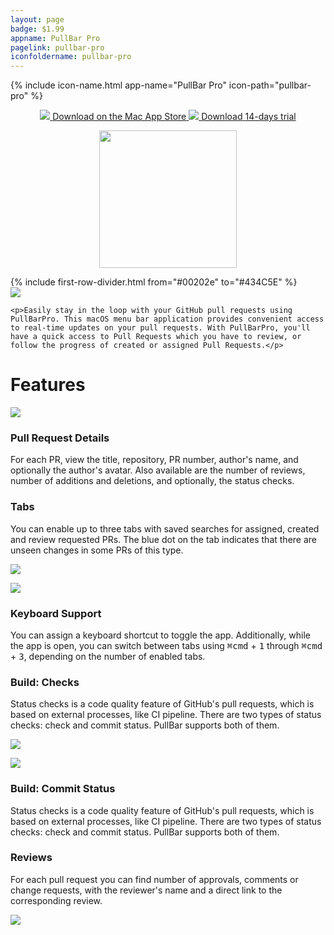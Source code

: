 ```yaml
---
layout: page
badge: $1.99
appname: PullBar Pro
pagelink: pullbar-pro
iconfoldername: pullbar-pro
---
```

<div class="row first-row">

{% include icon-name.html app-name="PullBar Pro" icon-path="pullbar-pro" %}

<p align="center">
  <a class="appstore-badge" href="https://apps.apple.com/us/app/pullbarpro/id6462591649?mt=12&amp;itsct=apps_box_badge&amp;itscg=30200">
    <img class="appstore-badge__icon" src="{{ site.url | append: site.baseurl}}/assets/img/badges/apple.svg">
    <span class="appstore-badge__text">Download on the</span>
    <span class="appstore-badge__storename">Mac App Store</span>
  </a>
  <a class="appstore-badge" href="https://github.com/menubar-apps/PullBarPro/releases/download/trial.1.8/PullBarPro.1.8.trial.dmg">
    <img class="appstore-badge__icon" src="{{ site.url | append: site.baseurl}}/assets/img/badges/github.svg">
    <span class="appstore-badge__text">Download</span>
    <span class="appstore-badge__storename">14-days trial</span>
  </a>
</p>

<p align="center">
  <a href="https://devhunt.org/tool/pullbar-pro">
  <img src="{{ site.url | append: site.baseurl}}/assets/img/badges/tab_solid.svg" style="width: 220px;">
  </a>
</p>
</div>
{% include first-row-divider.html from="#00202e" to="#434C5E" %}

<div class="row second-row" markdown="0">
  <div class="col m8 offset-m2">
    <img class="rounded-corners" src="{{ site.url | append: site.baseurl}}/assets/img/screenshots/pull-bar-pro/pull-bar-pro-2.png">

    <p>Easily stay in the loop with your GitHub pull requests using PullBarPro. This macOS menu bar application provides convenient access to real-time updates on your pull requests. With PullBarPro, you'll have a quick access to Pull Requests which you have to review, or follow the progress of created or assigned Pull Requests.</p>


<h1>Features</h1>

<div class="row" markdown="0">
  <div class="col m6">
    <p>
      <img class="rounded-corners" src="{{ site.url | append: site.baseurl}}/assets/img/screenshots/pull-bar-pro/pull-bar-pro-8.png">
    </p>
  </div>
  <div class="col m6">
    <p>
      <h3>Pull Request Details</h3>
      For each PR, view the title, repository, PR number, author's name, and optionally the author's avatar. Also available are the number of reviews, number of additions and deletions, and optionally, the status checks.</p>
    </div>
</div>

<div class="row" markdown="0">
  <div class="col m6">
    <p>
      <h3>Tabs</h3>
      You can enable up to three tabs with saved searches for assigned, created and review requested PRs. The blue dot on the tab indicates that there are unseen changes in some PRs of this type.</p>
    </div>
  <div class="col m6">
    <p>
      <img class="rounded-corners" src="{{ site.url | append: site.baseurl}}/assets/img/screenshots/pull-bar-pro/pull-bar-pro-9.png">
    </p>
  </div>
</div>

<div class="row" markdown="0">
  <div class="col m6">
    <p>
      <img class="rounded-corners" src="{{ site.url | append: site.baseurl}}/assets/img/screenshots/pull-bar-pro/pull-bar-pro-7.png">
    </p>
  </div>
  <div class="col m6">
    <p>
      <h3>Keyboard Support</h3>
      <span>You can assign a keyboard shortcut to toggle the app. Additionally, while the app is open, you can switch between tabs using <kbd>⌘cmd</kbd> + <kbd>1</kbd> through <kbd>⌘cmd</kbd> + <kbd>3</kbd>, depending on the number of enabled tabs.</span>
    </p>
  </div>
</div>

<div class="row" markdown="0">
  <div class="col m6">
    <p>
      <h3>Build: Checks</h3>
      Status checks is a code quality feature of GitHub's pull requests, which is based on external processes, like CI pipeline. There are two types of status checks: check and commit status. PullBar supports both of them.</p>
  </div>
  <div class="col m6">
    <p>
      <img class="rounded-corners" src="{{ site.url | append: site.baseurl}}/assets/img/screenshots/pull-bar-pro/pull-bar-pro-3.png">
    </p>
  </div>
</div>

<div class="row" markdown="0">
  <div class="col m6">
    <p>
      <img class="rounded-corners" src="{{ site.url | append: site.baseurl}}/assets/img/screenshots/pull-bar-pro/pull-bar-pro-4.png">
    </p>
  </div>
  <div class="col m6">
    <p>
      <h3>Build: Commit Status</h3>
      Status checks is a code quality feature of GitHub's pull requests, which is based on external processes, like CI pipeline. There are two types of status checks: check and commit status. PullBar supports both of them.</p>
  </div>
</div>

<div class="row" markdown="0">
  <div class="col m6">
    <p>
      <h3>Reviews</h3>
      <p>For each pull request you can find number of approvals, comments or change requests, with the reviewer's name and a direct link to the corresponding review.</p>
    </p>
  </div>
  <div class="col m6">
    <p>
      <img class="rounded-corners" src="{{ site.url | append: site.baseurl}}/assets/img/screenshots/pull-bar-pro/pull-bar-pro-6.png">
    </p>
  </div>
</div>
<div>
<div>
